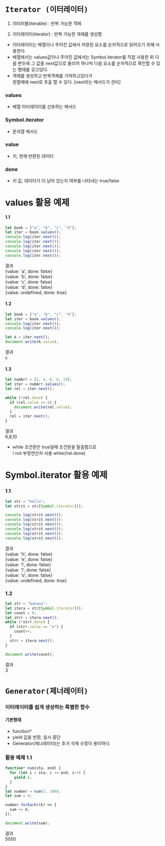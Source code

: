 # `Iterator (이터레이터)`

1. 이터러블(iterable) : 반복 가능한 객체

2. 이터레이터(iterator) : 반복 가능한 개체를 생성함

- 이터레이터는 배열이나 주어진 값에서 저장된 요소를 순차적으로 읽어오기 위해 사용한다.
- 배열에서는 values값이나 주어진 값에서는 Symbol.iterator를 직접 사용한 뒤 다음 변수에 그 값을 next값으로 돌리어 하나씩 다음 요소를 순차적으로 확인할 수 있는 형태를 갖고있다.
- 객체를 생성하고 반복객체를 기억하고있다가<br>원할때에 next로 추출 할 수 있다. [next라는 메서드가 관리]

### values

- 배열 이터레이터를 선포하는 메서드

### Symbol.iterator

- 문자열 메서드

### value

- 키, 현재 반환된 데이터

### done

- 키 값, 데이터가 더 남아 있는지 여부를 나타내는 true/false

# values 활용 예제

#### 1.1

```js
let book = ["a", "b", "c", "d"];
let iter = book.values();
console.log(iter.next());
console.log(iter.next());
console.log(iter.next());
console.log(iter.next());
console.log(iter.next());
```

결과<br>
{value: 'a', done: false} <br>
{value: 'b', done: false} <br>
{value: 'c', done: false} <br>
{value: 'd', done: false} <br>
{value: undefined, done: true}

#### 1.2

```js
let book = ["a", "b", "c", "d"];
let iter = book.values();
console.log(iter.next());
console.log(iter.next());

let k = iter.next();
document.write(k.value);
```

결과<br>
c

#### 1.3

```js
let numArr = [2, 4, 6, 8, 10];
let iter = numArr.values();
let rel = iter.next();

while (!rel.done) {
  if (rel.value >= 6) {
    document.write(rel.value);
  }
  rel = iter.next();
}
```

결과<br>
6,8,10

- while 조건문은 true일때 조건문을 탈출함으로 <br>
  ! not 부정연산자 사용 while(!rel.done)

# Symbol.iterator 활용 예제

### 1.1

```js
let str = "hello";
let strit = str[Symbol.iterator]();

console.log(strit.next());
console.log(strit.next());
console.log(strit.next());
console.log(strit.next());
console.log(strit.next());
console.log(strit.next());
```

결과<br>
{value: 'h', done: false} <br>
{value: 'e', done: false} <br>
{value: 'l', done: false} <br>
{value: 'l', done: false} <br>
{value: 'o', done: false} <br>
{value: undefined, done: true}

### 1.2

```js
let str = "banana";
let itera = str[Symbol.iterator]();
let count = 0;
let strr = itera.next();
while (!strr.done) {
  if (strr.value == "a") {
    count++;
  }
  strr = itera.next();
}

document.write(count);
```

결과<br>
3

# `Generator(제너레이터)`

### 이터레이터를 쉽게 생성하는 특별한 함수

#### 기본형태

- function\*
- yield 값을 반환, 일시 중단
- Generator(제너레이터)는 추가 삭제 수정이 용이하다.

### 활용 예제 1.1

```js
function* num(sta, end) {
  for (let i = sta; i <= end; i++) {
    yield i;
  }
}
let number = num(1, 100);
let sum = 0;

number.forEach((k) => {
  sum += k;
});

document.write(sum);
```

결과<br>
5050
